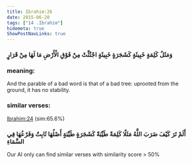 ```yaml
---
title: Ibrahim:26
date: 2015-06-20
tags: ["14 .Ibrahim"]
hidemeta: true 
ShowPostNavLinks: true 
---
```

### وَمَثَلُ كَلِمَةٍ خَبِيثَةٍ كَشَجَرَةٍ خَبِيثَةٍ اجْتُثَّتْ مِنْ فَوْقِ الْأَرْضِ مَا لَهَا مِنْ قَرَارٍ
### meaning: 
And the parable of a bad word is that of a bad tree: uprooted from the ground, it has no stability.
### similar verses: 

[Ibrahim:24](/14/24) (sim:65.6%)

### أَلَمْ تَرَ كَيْفَ ضَرَبَ اللَّهُ مَثَلًا كَلِمَةً طَيِّبَةً كَشَجَرَةٍ طَيِّبَةٍ أَصْلُهَا ثَابِتٌ وَفَرْعُهَا فِي السَّمَاءِ

Our AI only can find similar verses with similarity score > 50% 



